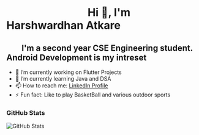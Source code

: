 # &nbsp; &nbsp; &nbsp; &nbsp; &nbsp; &nbsp; &nbsp; &nbsp; &nbsp; &nbsp; &nbsp; &nbsp; &nbsp; &nbsp; &nbsp; &nbsp; Hi 👋, I'm Harshwardhan Atkare



## &nbsp; &nbsp; &nbsp; &nbsp;  I'm a second year CSE Engineering student. Android Development is my intreset



- 🔭 I’m currently working on Flutter Projects
- 🌱 I’m currently learning Java and DSA
- 📫 How to reach me: [LinkedIn Profile](https://www.linkedin.com/in/harshwardhan-atkare-49a9961bb/)
- ⚡ Fun fact: Like to play BasketBall and various outdoor sports


### GitHub Stats

![GitHub Stats](https://github-readme-stats.vercel.app/api?username=Harshwardhan431&theme=radical)


